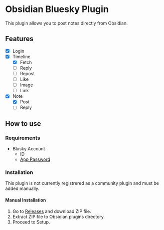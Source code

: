 # Obsidian Bluesky Plugin

This plugin allows you to post notes directly from Obsidian.

## Features

- [x] Login
- [x] Timeline
  - [x] Fetch
  - [ ] Reply
  - [ ] Repost
  - [ ] Like
  - [ ] Image
  - [ ] Link
- [x] Note
  - [x] Post
  - [ ] Reply

## How to use

### Requirements

- Blusky Account
  - ID
  - [App Password](https://bsky.app/settings/app-passwords)

### Installation

This plugin is not currently registrered as a community plugin and must be added manually.

#### Manual Installation

1. Go to [Releases](https://github.com/tkgstraotr/obsidian_bluesky_plugin/releases) and download ZIP file.
2. Extract ZIP file to Obsidian plugins directory.
3. Proceed to Setup.
